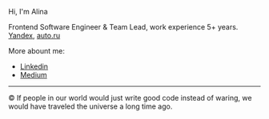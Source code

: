 Hi, I'm Alina

Frontend Software Engineer & Team Lead, work experience 5+ years. \
[Yandex](https://yandex.ru/), [auto.ru](https://ya.ru/)

More abount me:
 - [Linkedin](https://www.linkedin.com/in/alivander/)
 - [Medium](https://www.medium.com/@alivander)

---

© If people in our world would just write good code instead of waring, we would have traveled the universe a long time ago. 
